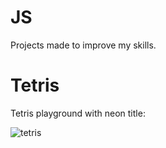 # JS
Projects made to improve my skills.

# Tetris
Tetris playground with neon title:

![tetris](https://user-images.githubusercontent.com/43828905/113855041-db505000-979f-11eb-9a5f-39d1b43f1b1e.png)
